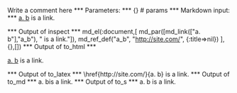Write a comment here
*** Parameters: ***
{} # params 
*** Markdown input: ***
[a. b] is a link.

[a. b]: http://site.com/

*** Output of inspect ***
md_el(:document,[
	md_par([md_link(["a. b"],"a_b"), " is a link."]),
	md_ref_def("a_b", "http://site.com/", {:title=>nil})
],{},[])
*** Output of to_html ***
<p><a href="http://site.com/">a. b</a> is a link.</p>
*** Output of to_latex ***
\href{http://site.com/}{a. b} is a link.
*** Output of to_md ***
a. bis a link.
*** Output of to_s ***
a. b is a link.
